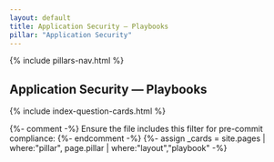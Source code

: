 ```yaml
---
layout: default
title: Application Security — Playbooks
pillar: "Application Security"
---
```


{% include pillars-nav.html %}

## Application Security — Playbooks

{% include index-question-cards.html %}

{%- comment -%}
Ensure the file includes this filter for pre-commit compliance:
{%- endcomment -%}
{%- assign _cards = site.pages | where:"pillar", page.pillar | where:"layout","playbook" -%}


